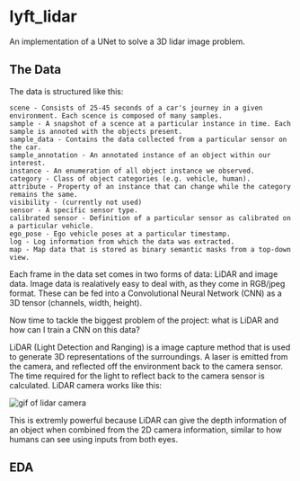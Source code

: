 # lyft_lidar
An implementation of a UNet to solve a 3D lidar image problem.

## The Data
The data is structured like this:

    scene - Consists of 25-45 seconds of a car's journey in a given environment. Each scence is composed of many samples.
    sample - A snapshot of a scence at a particular instance in time. Each sample is annoted with the objects present.
    sample_data - Contains the data collected from a particular sensor on the car.
    sample_annotation - An annotated instance of an object within our interest.
    instance - An enumeration of all object instance we observed.
    category - Class of object categories (e.g. vehicle, human).
    attribute - Property of an instance that can change while the category remains the same.
    visibility - (currently not used)
    sensor - A specific sensor type.
    calibrated sensor - Definition of a particular sensor as calibrated on a particular vehicle.
    ego_pose - Ego vehicle poses at a particular timestamp.
    log - Log information from which the data was extracted.
    map - Map data that is stored as binary semantic masks from a top-down view.
    
Each frame in the data set comes in two forms of data: LiDAR and image data. Image data is realatively easy to deal with, as they come in RGB/jpeg format. These can be fed into a Convolutional Neural Network (CNN) as a 3D tensor (channels, width, height).

Now time to tackle the biggest problem of the project: what is LiDAR and how can I train a CNN on this data?

LiDAR (Light Detection and Ranging) is a image capture method that is used to generate 3D representations of the surroundings. A laser is emitted from the camera, and reflected off the environment back to the camera sensor. The time required for the light to reflect back to the camera sensor is calculated. LiDAR camera works like this:

![gif of lidar camera](https://i.imgur.com/Frl3hgk.gif)

This is extremly powerful because LiDAR can give the depth information of an object when combined from the 2D camera information, similar to how humans can see using inputs from both eyes.

## EDA



## 
